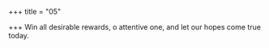 +++
title = "05"

+++
Win all desirable rewards, o attentive one, and let our hopes come  true today.